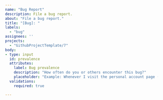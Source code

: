 ```yaml
---
name: "Bug Report"
description: File a bug report.
about: "File a bug report."
title: "[Bug]: "
labels: 
  - "bug"
assignees: ''
projects: 
  - "GithubProjectTemplate/7"
body:
- type: input
  id: prevalence
  attributes:
    label: Bug prevalence
    description: "How often do you or others encounter this bug?"
    placeholder: "Example: Whenever I visit the personal account page (1-2 times a week)"
  validations:
    required: true

---
```

